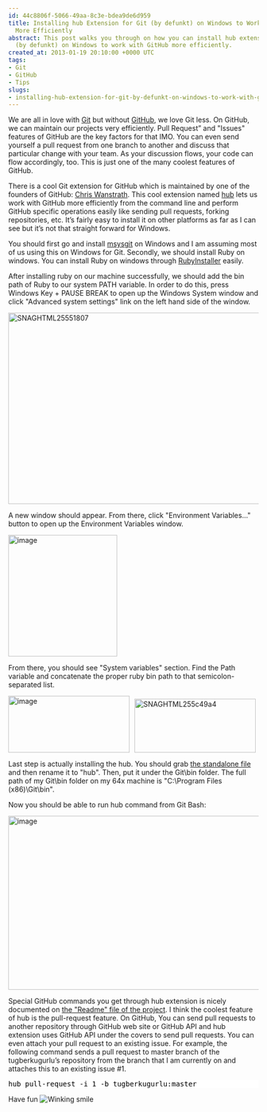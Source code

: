 ```yaml
---
id: 44c8806f-5066-49aa-8c3e-bdea9de6d959
title: Installing hub Extension for Git (by defunkt) on Windows to Work With GitHub
  More Efficiently
abstract: This post walks you through on how you can install hub extension for Git
  (by defunkt) on Windows to work with GitHub more efficiently.
created_at: 2013-01-19 20:10:00 +0000 UTC
tags:
- Git
- GitHub
- Tips
slugs:
- installing-hub-extension-for-git-by-defunkt-on-windows-to-work-with-github-more-efficiently
---
```


<p>We are all in love with <a href="http://git-scm.com/">Git</a> but without <a href="https://github.com">GitHub</a>, we love Git less. On GitHub, we can maintain our projects very efficiently. Pull Request&rdquo; and "Issues" features of GitHub are the key factors for that IMO. You can even send yourself a pull request from one branch to another and discuss that particular change with your team. As your discussion flows, your code can flow accordingly, too. This is just one of the many coolest features of GitHub.</p>
<p>There is a cool Git extension for GitHub which is maintained by one of the founders of GitHub: <a href="https://github.com/defunkt">Chris Wanstrath</a>. This cool extension named <a href="https://github.com/defunkt/hub">hub</a> lets us work with GitHub more efficiently from the command line and perform GitHub specific operations easily like sending pull requests, forking repositories, etc. It&rsquo;s fairly easy to install it on other platforms as far as I can see but it&rsquo;s not that straight forward for Windows.</p>
<p>You should first go and install <a href="http://msysgit.github.com/">msysgit</a> on Windows and I am assuming most of us using this on Windows for Git. Secondly, we should install Ruby on windows. You can install Ruby on windows through <a href="http://rubyinstaller.org/">RubyInstaller</a> easily.</p>
<p>After installing ruby on our machine successfully, we should add the bin path of Ruby to our system PATH variable. In order to do this, press Windows Key + PAUSE BREAK to open up the Windows System window and click "Advanced system settings" link on the left hand side of the window.</p>
<p><a href="http://www.tugberkugurlu.com/Content/images/Uploadedbyauthors/wlw/Installing_14478/SNAGHTML25551807.png"><img height="384" width="644" src="http://www.tugberkugurlu.com/Content/images/Uploadedbyauthors/wlw/Installing_14478/SNAGHTML25551807_thumb.png" alt="SNAGHTML25551807" border="0" style="background-image: none; padding-top: 0px; padding-left: 0px; display: inline; padding-right: 0px; border: 0px;" title="SNAGHTML25551807" /></a></p>
<p>A new window should appear. From there, click "Environment Variables..." button to open up the Environment Variables window.</p>
<p><a href="http://www.tugberkugurlu.com/Content/images/Uploadedbyauthors/wlw/Installing_14478/image.png"><img height="244" width="219" src="http://www.tugberkugurlu.com/Content/images/Uploadedbyauthors/wlw/Installing_14478/image_thumb.png" alt="image" border="0" style="background-image: none; padding-top: 0px; padding-left: 0px; display: inline; padding-right: 0px; border: 0px;" title="image" /></a></p>
<p>From there, you should see "System variables" section. Find the Path variable and concatenate the proper ruby bin path to that semicolon-separated list.</p>
<p><a href="http://www.tugberkugurlu.com/Content/images/Uploadedbyauthors/wlw/Installing_14478/image_3.png"><img height="114" width="244" src="http://www.tugberkugurlu.com/Content/images/Uploadedbyauthors/wlw/Installing_14478/image_thumb_3.png" alt="image" border="0" style="background-image: none; padding-top: 0px; padding-left: 0px; display: inline; padding-right: 0px; border: 0px;" title="image" /></a><a href="http://www.tugberkugurlu.com/Content/images/Uploadedbyauthors/wlw/Installing_14478/SNAGHTML255c49a4.png"><img height="108" width="244" src="http://www.tugberkugurlu.com/Content/images/Uploadedbyauthors/wlw/Installing_14478/SNAGHTML255c49a4_thumb.png" alt="SNAGHTML255c49a4" border="0" style="background-image: none; padding-top: 0px; padding-left: 0px; margin: 0px 0px 0px 10px; display: inline; padding-right: 0px; border: 0px;" title="SNAGHTML255c49a4" /></a></p>
<p>Last step is actually installing the hub. You should grab <a href="http://defunkt.io/hub/standalone">the standalone file</a> and then rename it to "hub". Then, put it under the Git\bin folder. The full path of my Git\bin folder on my 64x machine is "C:\Program Files (x86)\Git\bin".</p>
<p>Now you should be able to run hub command from Git Bash:</p>
<p><a href="http://www.tugberkugurlu.com/Content/images/Uploadedbyauthors/wlw/Installing_14478/image_4.png"><img height="349" width="644" src="http://www.tugberkugurlu.com/Content/images/Uploadedbyauthors/wlw/Installing_14478/image_thumb_4.png" alt="image" border="0" style="background-image: none; padding-top: 0px; padding-left: 0px; display: inline; padding-right: 0px; border: 0px;" title="image" /></a></p>
<p>Special GitHub commands you get through hub extension is nicely documented on <a href="https://github.com/defunkt/hub#readme">the "Readme" file of the project</a>. I think the coolest feature of hub is the pull-request feature. On GitHub, You can send pull requests to another repository through GitHub web site or GitHub API and hub extension uses GitHub API under the covers to send pull requests. You can even attach your pull request to an existing issue. For example, the following command sends a pull request to master branch of the tugberkugurlu&rsquo;s repository from the branch that I am currently on and attaches this to an existing issue #1.</p>
<div class="code-wrapper border-shadow-1">
<div style="color: black; background-color: white;">
<pre>hub pull-request -i 1 -b tugberkugurlu:master</pre>
</div>
</div>
<p>Have fun <img src="http://www.tugberkugurlu.com/Content/images/Uploadedbyauthors/wlw/Installing_14478/wlEmoticon-winkingsmile.png" alt="Winking smile" style="border-style: none;" class="wlEmoticon wlEmoticon-winkingsmile" /></p>